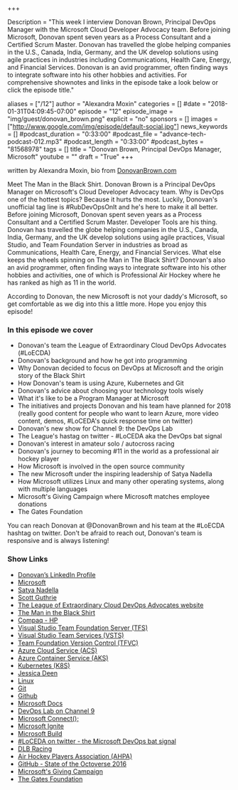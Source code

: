 +++

Description = "This week I interview Donovan Brown, Principal DevOps Manager with the Microsoft Cloud Developer Advocacy team. Before joining Microsoft, Donovan spent seven years as a Process Consultant and a Certified Scrum Master. Donovan has travelled the globe helping companies in the U.S., Canada, India, Germany, and the UK develop solutions using agile practices in industries including Communications, Health Care, Energy, and Financial Services. Donovan is an avid programmer, often finding ways to integrate software into his other hobbies and activities. For comprehensive shownotes and links in the episode take a look below or click the episode title."

aliases = ["/12"]
author = "Alexandra Moxin"
categories = []
#date = "2018-01-31T04:09:45-07:00"
episode = "12"
episode_image = "img/guest/donovan_brown.png"
explicit = "no"
sponsors = []
images = ["http://www.google.com/img/episode/default-social.jpg"]
news_keywords = []
#podcast_duration = "0:33:00"
#podcast_file = "advance-tech-podcast-012.mp3"
#podcast_length = "0:33:00"
#podcast_bytes = "81568978"
tags = []
title = "Donovan Brown, Principal DevOps Manager, Microsoft"
youtube = ""
draft = "True"
+++

written by Alexandra Moxin, bio from [DonovanBrown.com](http://donovanbrown.com/)

Meet The Man in the Black Shirt. Donovan Brown is a Principal DevOps Manager on Microsoft's Cloud Developer Advocacy team. Why is DevOps one of the hottest topics? Because it hurts the most. Luckily, Donovan's unofficial tag line is #RubDevOpsOnIt and he's here to make it all better. Before joining Microsoft, Donovan spent seven years as a Process Consultant and a Certified Scrum Master. Developer Tools are his thing. Donovan has travelled the globe helping companies in the U.S., Canada, India, Germany, and the UK develop solutions using agile practices, Visual Studio, and Team Foundation Server in industries as broad as Communications, Health Care, Energy, and Financial Services. What else keeps the wheels spinning on The Man in The Black Shirt? Donovan's also an avid programmer, often finding ways to integrate software into his other hobbies and activities, one of which is Professional Air Hockey where he has ranked as high as 11 in the world.

According to Donovan, the new Microsoft is not your daddy's Microsoft, so get comfortable as we dig into this a little more. Hope you enjoy this episode!


### In this episode we cover

* Donovan's team the League of Extraordinary Cloud DevOps Advocates (#LoECDA)
* Donovan's background and how he got into programming
* Why Donovan decided to focus on DevOps at Microsoft and the origin story of the Black Shirt
* How Donovan's team is using Azure, Kubernetes and Git
* Donovan's advice about choosing your technology tools wisely
* What it's like to be a Program Manager at Microsoft
* The initiatives and projects Donovan and his team have planned for 2018 (really good content for people who want to learn Azure, more video content, demos, #LoCEDA's quick response time on twitter)
* Donovan's new show for Channel 9: the DevOps Lab
* The League's hastag on twitter - #LoCEDA aka the DevOps bat signal
* Donovan's interest in amateur solo / autocross racing
* Donovan's journey to becoming #11 in the world as a professional air hockey player
* How Microsoft is involved in the open source community
* The new Microsoft under the inspiring leadership of Satya Nadella
* How Microsoft utilizes Linux and many other operating systems, along with multiple languages
* Microsoft's Giving Campaign where Microsoft matches employee donations
* The Gates Foundation

You can reach Donovan at @DonovanBrown and his team at the #LoECDA hashtag on twitter. Don't be afraid to reach out, Donovan's team is responsive and is always listening!


### Show Links

* [Donovan’s LinkedIn Profile](https://www.linkedin.com/in/donovanb/)
* [Microsoft](https://www.microsoft.com/en-ca)
* [Satya Nadella](https://news.microsoft.com/exec/satya-nadella/)
* [Scott Guthrie](https://weblogs.asp.net/scottgu)
* [The League of Extraordinary Cloud DevOps Advocates website](http://leagueofextraordinaryclouddevopsadvocates.com/)
* [The Man in the Black Shirt](https://news.microsoft.com/stories/people/donovan-brown.html)
* [Compaq - HP](http://www.compaq.com/cpq-country/overview-full.html)
* [Visual Studio Team Foundation Server (TFS)](https://www.visualstudio.com/tfs/)
* [Visual Studio Team Services (VSTS)](https://www.visualstudio.com/team-services/)
* [Team Foundation Version Control (TFVC)](https://www.visualstudio.com/team-services/tfvc/)
* [Azure Cloud Service (ACS)](https://azure.microsoft.com/en-ca/services/cloud-services/)
* [Azure Container Service (AKS)](https://azure.microsoft.com/en-us/services/container-service/)
* [Kubernetes (K8S)](https://kubernetes.io/)
* [Jessica Deen](http://jessicadeen.com/)
* [Linux](https://www.linux.org/)
* [Git](https://git-scm.com/)
* [Github](https://github.com/marketplace)
* [Microsoft Docs](https://docs.microsoft.com/en-gb/)
* [DevOps Lab on Channel 9](https://channel9.msdn.com/Shows/DevOps-Lab)
* [Microsoft Connect();](https://www.microsoft.com/en-us/connectevent/)
* [Microsoft Ignite](https://www.microsoft.com/en-us/ignite)
* [Microsoft Build](http://build.microsoft.com/)
* [#LoCEDA on twitter - the Microsoft DevOps bat signal](https://twitter.com/hashtag/LoECDA?src=hash)
* [DLB Racing](http://www.dlbracing.com/)
* [Air Hockey Players Association (AHPA)](http://theahpa.com/)
* [GitHub - State of the Octoverse 2016](https://github.com/blog/2257-the-state-of-the-octoverse)
* [Microsoft's Giving Campaign](https://www.microsoft.com/en-us/philanthropies/employee-engagement)
* [The Gates Foundation](https://www.gatesfoundation.org/)
